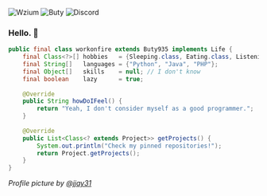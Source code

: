 ![Wzium](https://img.shields.io/badge/wzium-true-green) ![Buty](https://img.shields.io/badge/Buty-v9.3.5-blue) ![Discord](https://img.shields.io/badge/discord-workonfire%238262-%237289DA?logo=discord&logoColor=white)

### Hello. 👋

```java
public final class workonfire extends Buty935 implements Life {
    final Class<?>[] hobbies   = {Sleeping.class, Eating.class, ListeningToMusic.class};
    final String[]   languages = {"Python", "Java", "PHP"};
    final Object[]   skills    = null; // I don't know
    final boolean    lazy      = true;
    
    @Override
    public String howDoIFeel() {
        return "Yeah, I don't consider myself as a good programmer.";
    }
    
    @Override
    public List<Class<? extends Project>> getProjects() {
        System.out.println("Check my pinned repositories!");
        return Project.getProjects();
    }
}
```

*Profile picture by [@jjay31](https://github.com/wzium)*

